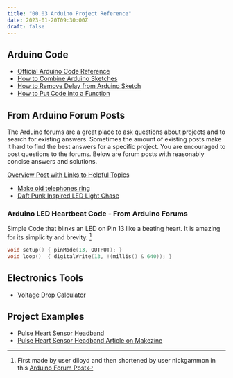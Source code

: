 ```yaml
---
title: "00.03 Arduino Project Reference"
date: 2023-01-20T09:30:00Z
draft: false
---
```


## Arduino Code

- [Official Arduino Code Reference](https://www.arduino.cc/reference/en/)
- [How to Combine Arduino Sketches](https://youtu.be/nepj56gusuk)
- [How to Remove Delay from Arduino Sketch](https://youtu.be/EdpFZ8iCXo4)
- [How to Put Code into a Function](https://youtu.be/eBAeqSWm_hw)

## From Arduino Forum Posts

The Arduino forums are a great place to ask questions about projects and to search for existing answers. Sometimes the amount of existing posts make it hard to find the best answers for a specific project. You are encouraged to post questions to the forums. Below are forum posts with reasonably concise answers and solutions.

[Overview Post with Links to Helpful Topics](https://forum.arduino.cc/t/useful-links-check-here-for-reference-posts-tutorials/370268)

- [Make old telephones ring](https://forum.arduino.cc/t/making-old-telephone-s-ring/60821/9)
- [Daft Punk Inspired LED Light Chase](https://forum.arduino.cc/index.php?topic=200736.0)

### Arduino LED Heartbeat Code - From Arduino Forums

Simple Code that blinks an LED on Pin 13 like a beating heart. It is amazing for its simplicity and brevity. [^1]

```C
void setup() { pinMode(13, OUTPUT); }
void loop()  { digitalWrite(13, !(millis() & 640)); }
```

## Electronics Tools

- [Voltage Drop Calculator](https://www.calculator.net/voltage-drop-calculator.html)

## Project Examples

- [Pulse Heart Sensor Headband](https://pulsesensor.com/blogs/news/6327710-heartbeat-headband-dyi-video)
- [Pulse Heart Sensor Headband Article on Makezine](https://makezine.com/projects/beating-heart-headband/)

[^1]: First made by user dlloyd and then shortened by user nickgammon in this [Arduino Forum Post](https://forum.arduino.cc/t/trying-to-create-an-asymmetrical-blink-without-delay-please-help/294231/30)
